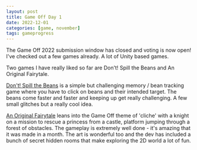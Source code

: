 ```yaml
---
layout: post
title: Game Off Day 1
date: 2022-12-01
categories: [game, november]
tags: gameprogress
---
```

The Game Off 2022 submission window has closed and voting is now open! I've checked out a few games already. A lot of Unity based games.

Two games I have really liked so far are Don't! Spill the Beans and An Original Fairytale.

[Don't! Spill the Beans](https://fyshstyx.itch.io/dont-spill-the-beans) is a simple but challenging memory / bean tracking game where you have to click on beans and their intended target. The beans come faster and faster and keeping up get really challenging. A few small glitches but a really cool idea.

[An Original Fairytale](https://doughnxt.itch.io/an-original-fairytale) leans into the Game Off theme of 'cliche' with a knight on a mission to rescue a princess from a castle, platform jumping through a forest of obstacles. The gameplay is extremely well done - it's amazing that it was made in a month. The art is wonderful too and the dev has included a bunch of secret hidden rooms that make exploring the 2D world a lot of fun.
